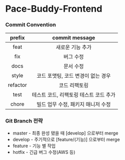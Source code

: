 # Pace-Buddy-Frontend

### Commit Convention
| prefix | commit message |
|:-:|:-:|
|feat|새로운 기능 추가|
|fix|버그 수정|
|docs|문서 수정|
|style|코드 포맷팅, 코드 변경이 없는 경우|
|refactor|코드 리팩토링|
|test|테스트 코드, 리팩토링 테스트 코드 추가|
|chore|빌드 업무 수정, 패키지 매니저 수정|

### Git Branch 전략
 -  master  - 최종 완성 됐을 때 [develop] 으로부터 merge  
 -  develop - 주기적으로 [feature/(기능)] 으로부터 merge   
 -  feature - 기능 별 작업
 -  hotfix - 긴급 버그 수정(AWS 등)

